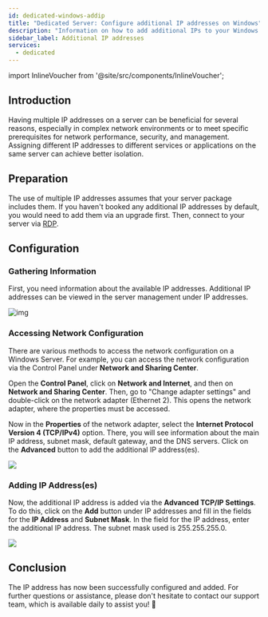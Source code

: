 ```yaml
---
id: dedicated-windows-addip
title: "Dedicated Server: Configure additional IP addresses on Windows"
description: "Information on how to add additional IPs to your Windows Dedicated Server from ZAP-Hosting"
sidebar_label: Additional IP addresses
services:
  - dedicated
---
```


import InlineVoucher from '@site/src/components/InlineVoucher';

## Introduction

Having multiple IP addresses on a server can be beneficial for several reasons, especially in complex network environments or to meet specific prerequisites for network performance, security, and management. Assigning different IP addresses to different services or applications on the same server can achieve better isolation.

<InlineVoucher />


## Preparation

The use of multiple IP addresses assumes that your server package includes them. If you haven't booked any additional IP addresses by default, you would need to add them via an upgrade first. Then, connect to your server via [RDP](dedicated-windows-userdp).




## Configuration



### Gathering Information

First, you need information about the available IP addresses. Additional IP addresses can be viewed in the server management under IP addresses.

![img](https://screensaver01.zap-hosting.com/index.php/s/zAfKskX42rMSRmb/preview)





### Accessing Network Configuration

There are various methods to access the network configuration on a Windows Server. For example, you can access the network configuration via the Control Panel under **Network and Sharing Center**.

Open the **Control Panel**, click on **Network and Internet**, and then on **Network and Sharing Center**. Then, go to "Change adapter settings" and double-click on the network adapter (Ethernet 2). This opens the network adapter, where the properties must be accessed.

Now in the **Properties** of the network adapter, select the **Internet Protocol Version 4 (TCP/IPv4)** option. There, you will see information about the main IP address, subnet mask, default gateway, and the DNS servers. Click on the **Advanced** button to add the additional IP address(es).

![](https://screensaver01.zap-hosting.com/index.php/s/KtBawR89RASs4Jc/preview)



### Adding IP Address(es)

Now, the additional IP address is added via the **Advanced TCP/IP Settings**. To do this, click on the **Add** button under IP addresses and fill in the fields for the **IP Address** and **Subnet Mask**. In the field for the IP address, enter the additional IP address. The subnet mask used is 255.255.255.0.

![](https://screensaver01.zap-hosting.com/index.php/s/gsaceiYPqdiMC7x/preview)



## Conclusion

The IP address has now been successfully configured and added. For further questions or assistance, please don't hesitate to contact our support team, which is available daily to assist you! 🙂

<InlineVoucher />
